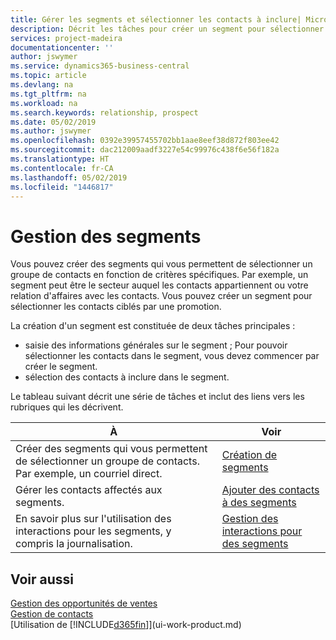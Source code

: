 ```yaml
---
title: Gérer les segments et sélectionner les contacts à inclure| Microsoft Docs
description: Décrit les tâches pour créer un segment pour sélectionner un groupe de contacts en fonction de critères spécifiques, par exemple, les contacts dans un secteur que vous souhaitez cibler.
services: project-madeira
documentationcenter: ''
author: jswymer
ms.service: dynamics365-business-central
ms.topic: article
ms.devlang: na
ms.tgt_pltfrm: na
ms.workload: na
ms.search.keywords: relationship, prospect
ms.date: 05/02/2019
ms.author: jswymer
ms.openlocfilehash: 0392e39957455702bb1aae8eef38d872f803ee42
ms.sourcegitcommit: dac212009aadf3227e54c99976c438f6e56f182a
ms.translationtype: HT
ms.contentlocale: fr-CA
ms.lasthandoff: 05/02/2019
ms.locfileid: "1446817"
---
```

# <a name="managing-segments"></a>Gestion des segments
Vous pouvez créer des segments qui vous permettent de sélectionner un groupe de contacts en fonction de critères spécifiques. Par exemple, un segment peut être le secteur auquel les contacts appartiennent ou votre relation d'affaires avec les contacts. Vous pouvez créer un segment pour sélectionner les contacts ciblés par une promotion.

La création d'un segment est constituée de deux tâches principales :

* saisie des informations générales sur le segment ; Pour pouvoir sélectionner les contacts dans le segment, vous devez commencer par créer le segment.
* sélection des contacts à inclure dans le segment.

Le tableau suivant décrit une série de tâches et inclut des liens vers les rubriques qui les décrivent.

| À | Voir |
| --- | --- |
| Créer des segments qui vous permettent de sélectionner un groupe de contacts. Par exemple, un courriel direct. |[Création de segments](marketing-how-create-segment.md) |
| Gérer les contacts affectés aux segments. |[Ajouter des contacts à des segments](marketing-add-contact-segment.md) |
| En savoir plus sur l'utilisation des interactions pour les segments, y compris la journalisation. |[Gestion des interactions pour des segments](marketing-interaction-segments.md) |

## <a name="see-also"></a>Voir aussi
[Gestion des opportunités de ventes](marketing-manage-sales-opportunities.md)  
[Gestion de contacts](marketing-contacts.md)  
[Utilisation de [!INCLUDE[d365fin](includes/d365fin_md.md)]](ui-work-product.md)
